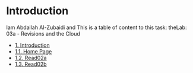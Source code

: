 # Introduction

Iam Abdallah Al-Zubaidi and This is a table of content to this task: theLab: 03a - Revisions and the Cloud

- [1. Introduction](https://xbid.github.io/reading-notes/homepage/)
- [1.1. Home Page](https://xbid.github.io/reading-notes/)
- [1.2. Read02a](https://xbid.github.io/reading-notes/Read02a/)
- [1.3. Read02b](https://xbid.github.io/reading-notes/Read02b/)